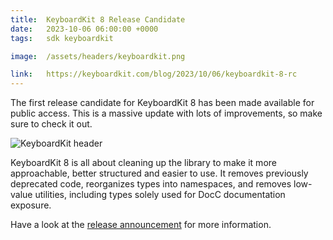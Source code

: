 ```yaml
---
title:  KeyboardKit 8 Release Candidate
date:   2023-10-06 06:00:00 +0000
tags:   sdk keyboardkit

image:  /assets/headers/keyboardkit.png

link:   https://keyboardkit.com/blog/2023/10/06/keyboardkit-8-rc
---
```


The first release candidate for KeyboardKit 8 has been made available for public access. This is a massive update with lots of improvements, so make sure to check it out.

![KeyboardKit header]({{page.image}})

KeyboardKit 8 is all about cleaning up the library to make it more approachable, better structured and easier to use. It removes previously deprecated code, reorganizes types into namespaces, and removes low-value utilities, including types solely used for DocC documentation exposure.

Have a look at the [release announcement]({{page.link}}) for more information.